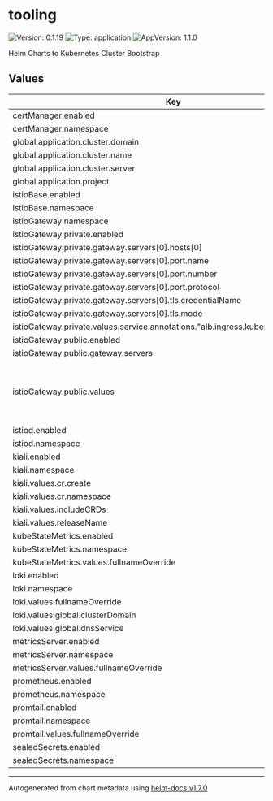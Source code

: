 # tooling

![Version: 0.1.19](https://img.shields.io/badge/Version-0.1.19-informational?style=flat-square) ![Type: application](https://img.shields.io/badge/Type-application-informational?style=flat-square) ![AppVersion: 1.1.0](https://img.shields.io/badge/AppVersion-1.1.0-informational?style=flat-square)

Helm Charts to Kubernetes Cluster Bootstrap

## Values

| Key | Type | Default | Description |
|-----|------|---------|-------------|
| certManager.enabled | bool | `true` |  |
| certManager.namespace | string | `"cert-manager"` |  |
| global.application.cluster.domain | string | `".diegoluisi.eti.br"` |  |
| global.application.cluster.name | string | `"in-cluster"` |  |
| global.application.cluster.server | string | `"https://kubernetes.default.svc"` |  |
| global.application.project | string | `"default"` |  |
| istioBase.enabled | bool | `true` |  |
| istioBase.namespace | string | `"istio-system"` |  |
| istioGateway.namespace | string | `"istio-ingress"` |  |
| istioGateway.private.enabled | bool | `true` |  |
| istioGateway.private.gateway.servers[0].hosts[0] | string | `"*.diegoluisi.local"` |  |
| istioGateway.private.gateway.servers[0].port.name | string | `"https"` |  |
| istioGateway.private.gateway.servers[0].port.number | int | `443` |  |
| istioGateway.private.gateway.servers[0].port.protocol | string | `"HTTPS"` |  |
| istioGateway.private.gateway.servers[0].tls.credentialName | string | `"istio-certs"` |  |
| istioGateway.private.gateway.servers[0].tls.mode | string | `"SIMPLE"` |  |
| istioGateway.private.values.service.annotations."alb.ingress.kubernetes.io/scheme" | string | `"internal"` |  |
| istioGateway.public.enabled | bool | `true` |  |
| istioGateway.public.gateway.servers | list | `[]` |  |
| istioGateway.public.values | object | `{}` | this prop is used to inject values to gateway in public chart |
| istiod.enabled | bool | `true` |  |
| istiod.namespace | string | `"istio-system"` |  |
| kiali.enabled | bool | `true` |  |
| kiali.namespace | string | `"kiali-operator"` |  |
| kiali.values.cr.create | bool | `true` |  |
| kiali.values.cr.namespace | string | `"kiali-operator"` |  |
| kiali.values.includeCRDs | bool | `true` |  |
| kiali.values.releaseName | string | `"kiali-operator"` |  |
| kubeStateMetrics.enabled | bool | `false` |  |
| kubeStateMetrics.namespace | string | `"kube-system"` |  |
| kubeStateMetrics.values.fullnameOverride | string | `"kube-state-metrics"` |  |
| loki.enabled | bool | `true` |  |
| loki.namespace | string | `"monitoring"` |  |
| loki.values.fullnameOverride | string | `"loki"` |  |
| loki.values.global.clusterDomain | string | `"lgsk8sp1.grupologos.local"` |  |
| loki.values.global.dnsService | string | `"coredns"` |  |
| metricsServer.enabled | bool | `false` |  |
| metricsServer.namespace | string | `"kube-system"` |  |
| metricsServer.values.fullnameOverride | string | `"metrics-server"` |  |
| prometheus.enabled | bool | `true` |  |
| prometheus.namespace | string | `"monitoring"` |  |
| promtail.enabled | bool | `true` |  |
| promtail.namespace | string | `"monitoring"` |  |
| promtail.values.fullnameOverride | string | `"promtail"` |  |
| sealedSecrets.enabled | bool | `true` |  |
| sealedSecrets.namespace | string | `"kube-system"` |  |

----------------------------------------------
Autogenerated from chart metadata using [helm-docs v1.7.0](https://github.com/norwoodj/helm-docs/releases/v1.7.0)
